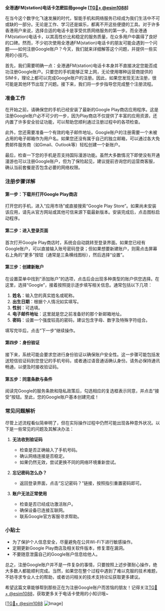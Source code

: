 **全港通FM(station)电话卡怎麽註冊google [[TG💪+ @esim1088](https://t.me/s/esim1088)]**

在当今这个数字化飞速发展的时代，智能手机和网络服务已经成为我们生活中不可或缺的一部分。无论是工作、学习还是娱乐，都离不开这些便捷的工具。对于许多香港用户来说，选择合适的电话卡是享受优质网络服务的第一步。而全港通FM(station)电话卡，以其高性价比和稳定的服务质量，在众多用户中赢得了良好的口碑。然而，不少初次使用全港通FM(station)电话卡的朋友可能会遇到一个问题——如何注册Google账户？今天，我们就来详细解答这个问题，并提供一些实用的小技巧。

首先，我们需要明确一点：全港通FM(station)电话卡本身并不直接决定您能否成功注册Google账户。只要您的手机能够正常上网，无论使用哪种运营商提供的SIM卡，理论上都可以完成Google账户的注册。因此，如果您发现无法注册，很可能是其他环节出现了问题。接下来，我们将一步步指导您完成整个注册流程。

### 准备工作

在开始之前，请确保您的手机已经安装了最新的Google Play商店应用程序。这是注册Google账户必不可少的一步，因为Play商店不仅提供了丰富的应用资源，还内置了许多安全验证功能，可以帮助您顺利通过注册过程中的各项检查。

此外，您还需要准备一个有效的电子邮件地址。Google账户的注册需要一个未被占用的电子邮箱作为用户名。如果您还没有属于自己的独立邮箱，可以通过各大免费邮件服务商（如Gmail、Outlook等）轻松创建一个新账户。

最后，检查一下您的手机是否支持国际漫游功能。虽然大多数情况下即使没有开通漫游也可以注册Google账户，但为了保险起见，建议提前咨询您的运营商客服，确认当前套餐是否包含必要的网络权限。

### 注册步骤详解

#### 第一步：下载并打开Google Play商店
打开您的手机，进入“应用市场”或直接搜索“Google Play Store”。如果尚未安装该应用，请先从官方网站或其他可信来源下载最新版本。安装完成后，点击图标启动程序。

#### 第二步：进入登录页面
首次打开Google Play商店时，系统会自动跳转至登录界面。如果您已经有Google账户，可以直接输入账号密码登录；但如果想要新建账户，则需点击屏幕右上角的“更多”按钮（通常是三条横线图标），然后选择“设置”。

#### 第三步：创建新账户
在设置菜单中找到“添加账户”的选项，点击后会出现多种类型的账户供您选择。在这里，选择“Google”，接着按照提示逐步填写相关信息。通常包括以下几项：

1. **姓名**：输入您的真实姓名或昵称。
2. **出生日期**：根据个人情况如实填写。
3. **性别**：可选填。
4. **电子邮件地址**：这里就是您之前准备好的那个新邮箱地址。
5. **密码**：设置一个强度较高的密码，建议包含字母、数字及特殊字符组合。

填写完毕后，点击“下一步”继续操作。

#### 第四步：身份验证
接下来，系统可能会要求您进行身份验证以确保账户安全性。这一步骤可能包括发送短信验证码到您登记的手机号码，或者通过语音通话确认身份。请务必保持通讯畅通，以便及时接收验证码。

#### 第五步：同意条款与条件
阅读完Google的服务条款和隐私政策后，勾选相应的复选框表示同意，并点击“接受”按钮。至此，您的Google账户基本创建完成！

### 常见问题解析

尽管上述流程看似简单明了，但在实际操作过程中仍然可能出现各种意外状况。以下是一些常见的问题及其解决办法：

1. **无法收到验证码**
   - 检查是否正确输入了手机号码。
   - 确认网络连接是否稳定。
   - 如果仍然无效，尝试更换不同的网络环境重新尝试。

2. **忘记密码怎么办？**
   - 返回登录界面，点击“忘记密码？”链接，按照指引重置密码即可。

3. **账户无法正常使用**
   - 检查是否已经成功激活账户。
   - 确保设备已连接互联网。
   - 联系Google官方客服寻求帮助。

### 小贴士

- 为了保护个人信息安全，尽量避免在公共Wi-Fi下进行敏感操作。
- 定期更新Google Play商店及相关软件版本，修复潜在漏洞。
- 不要随意泄露自己的Google账户信息给他人。

总之，注册Google账户并不是一件复杂的事情，只要按照上述步骤耐心操作，绝大多数人都能顺利完成。当然，如果您在整个过程中遇到了难以克服的技术难题，不妨寻求专业人士的帮助，或者访问相关的技术支持论坛获取更多建议。

希望这篇文章能够帮到那些正在为注册Google账户而苦恼的朋友！记得关注[TG💪+ @esim1088](https://t.me/s/esim1088)，获取更多关于电话卡使用的小知识哦~ 

[[TG💪+ @esim1088](https://t.me/s/esim1088) ![Image](https://i.postimg.cc/4NQfJmqS/Snipaste-2025-05-13-00-14-12.png)]